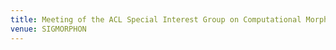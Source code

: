 ```yaml
---
title: Meeting of the ACL Special Interest Group on Computational Morphology and Phonology
venue: SIGMORPHON
---
```

